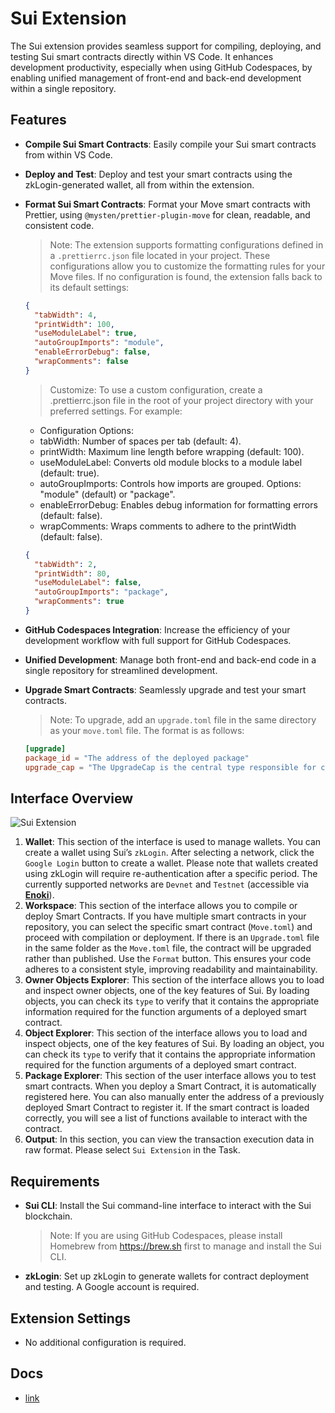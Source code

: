 # Sui Extension

The Sui extension provides seamless support for compiling, deploying, and testing Sui smart contracts directly within VS Code. It enhances development productivity, especially when using GitHub Codespaces, by enabling unified management of front-end and back-end development within a single repository.

## Features

- **Compile Sui Smart Contracts**: Easily compile your Sui smart contracts from within VS Code.
- **Deploy and Test**: Deploy and test your smart contracts using the zkLogin-generated wallet, all from within the extension.
- **Format Sui Smart Contracts**: Format your Move smart contracts with Prettier, using `@mysten/prettier-plugin-move` for clean, readable, and consistent code.

  > Note: The extension supports formatting configurations defined in a `.prettierrc.json` file located in your project. These configurations allow you to customize the formatting rules for your Move files. If no configuration is found, the extension falls back to its default settings:

  ```json
  {
    "tabWidth": 4,
    "printWidth": 100,
    "useModuleLabel": true,
    "autoGroupImports": "module",
    "enableErrorDebug": false,
    "wrapComments": false
  }
  ```

  > Customize: To use a custom configuration, create a .prettierrc.json file in the root of your project directory with your preferred settings. For example:

  - Configuration Options:
  - tabWidth: Number of spaces per tab (default: 4).
  - printWidth: Maximum line length before wrapping (default: 100).
  - useModuleLabel: Converts old module blocks to a module label (default: true).
  - autoGroupImports: Controls how imports are grouped. Options: "module" (default) or "package".
  - enableErrorDebug: Enables debug information for formatting errors (default: false).
  - wrapComments: Wraps comments to adhere to the printWidth (default: false).

  ```json
  {
    "tabWidth": 2,
    "printWidth": 80,
    "useModuleLabel": false,
    "autoGroupImports": "package",
    "wrapComments": true
  }
  ```

- **GitHub Codespaces Integration**: Increase the efficiency of your development workflow with full support for GitHub Codespaces.
- **Unified Development**: Manage both front-end and back-end code in a single repository for streamlined development.
- **Upgrade Smart Contracts**: Seamlessly upgrade and test your smart contracts.

  > Note: To upgrade, add an `upgrade.toml` file in the same directory as your `move.toml` file. The format is as follows:

  ```toml
  [upgrade]
  package_id = "The address of the deployed package"
  upgrade_cap = "The UpgradeCap is the central type responsible for coordinating package upgrades."
  ```

## Interface Overview

![Sui Extension](https://docs.zktx.io/images/sui-extension.png)

1. **Wallet**: This section of the interface is used to manage wallets. You can create a wallet using Sui’s `zkLogin`. After selecting a network, click the `Google Login` button to create a wallet. Please note that wallets created using zkLogin will require re-authentication after a specific period. The currently supported networks are `Devnet` and `Testnet` (accessible via **[Enoki](https://docs.enoki.mystenlabs.com)**).
1. **Workspace**: This section of the interface allows you to compile or deploy Smart Contracts. If you have multiple smart contracts in your repository, you can select the specific smart contract (`Move.toml`) and proceed with compilation or deployment. If there is an `Upgrade.toml` file in the same folder as the `Move.toml` file, the contract will be upgraded rather than published. Use the `Format` button. This ensures your code adheres to a consistent style, improving readability and maintainability.
1. **Owner Objects Explorer**: This section of the interface allows you to load and inspect owner objects, one of the key features of Sui. By loading objects, you can check its `type` to verify that it contains the appropriate information required for the function arguments of a deployed smart contract.
1. **Object Explorer**: This section of the interface allows you to load and inspect objects, one of the key features of Sui. By loading an object, you can check its `type` to verify that it contains the appropriate information required for the function arguments of a deployed smart contract.
1. **Package Explorer**: This section of the user interface allows you to test smart contracts. When you deploy a Smart Contract, it is automatically registered here. You can also manually enter the address of a previously deployed Smart Contract to register it. If the smart contract is loaded correctly, you will see a list of functions available to interact with the contract.
1. **Output**: In this section, you can view the transaction execution data in raw format. Please select `Sui Extension` in the Task.

## Requirements

- **Sui CLI**: Install the Sui command-line interface to interact with the Sui blockchain.
  > Note: If you are using GitHub Codespaces, please install Homebrew from https://brew.sh first to manage and install the Sui CLI.
- **zkLogin**: Set up zkLogin to generate wallets for contract deployment and testing. A Google account is required.

## Extension Settings

- No additional configuration is required.

## Docs

- [link](https://docs.zktx.io/vsce/sui/)

